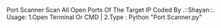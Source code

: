 Port Scanner
Scan All Open Ports Of The Target IP
Coded By .::Shayan::.
Usage: 1.Open Terminal Or CMD | 2.Type : Python "Port Scanner.py"
